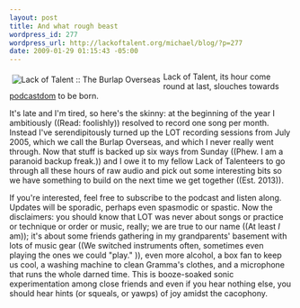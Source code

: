 ```yaml
--- 
layout: post
title: And what rough beast
wordpress_id: 277
wordpress_url: http://lackoftalent.org/michael/blog/?p=277
date: 2009-01-29 01:15:43 -05:00
---
```

<a href="http://lackoftalent.org/music/2009/"><img style="float: left; margin: 5px;" src="/music/2009/burlap_overseas_thumb.jpg" alt="Lack of Talent :: The Burlap Overseas" /></a>

Lack of Talent, its hour come round at last, slouches towards <a href="http://lackoftalent.org/music/2009/">podcastdom</a> to be born.  

It's late and I'm tired, so here's the skinny: at the beginning of the year I ambitiously ((Read: foolishly)) resolved to record one song per month.  Instead I've serendipitously turned up the LOT recording sessions from July 2005, which we call the Burlap Overseas, and which I never really went through.  Now that stuff is backed up six ways from Sunday ((Phew.  I am a paranoid backup freak.)) and I owe it to my fellow Lack of Talenteers to go through all these hours of raw audio and pick out some interesting bits so we have something to build on the next time we get together ((Est. 2013)).

If you're interested, feel free to subscribe to the podcast and listen along.  Updates will be sporadic, perhaps even spasmodic or spastic.  Now the disclaimers: you should know that LOT was never about songs or practice or technique or order or music, really; we are true to our name ((At least <em>I</em> am)); it's about some friends gathering in my grandparents' basement with lots of music gear ((We switched instruments often, sometimes even playing the ones we could "play." )), even more alcohol, a box fan to keep us cool, a washing machine to clean Gramma's clothes, and a microphone that runs the whole darned time.  This is booze-soaked sonic experimentation among close friends and even if you hear nothing else, you should hear hints (or squeals, or yawps) of joy amidst the cacophony.
